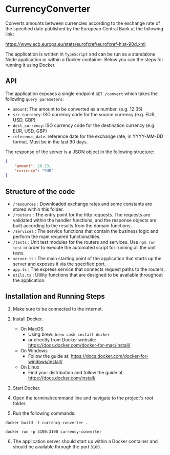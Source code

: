 # CurrencyConverter

Converts amounts between currencies according to the exchange rate of the specified date published by the European Central Bank at the following link:

<https://www.ecb.europa.eu/stats/eurofxref/eurofxref-hist-90d.xml>

The application is written in `TypeScript` and can be run as a standalone Node application or within a Docker container.
Below you can the steps for running it using Docker.

## API

The application exposes a single endpoint `GET /convert` which takes the following `query parameters`:

* `amount`: The amount to be converted as a number. (e.g. 12.35)
* `src_currency`: ISO currency code for the source currency (e.g. EUR, USD, GBP)
* `dest_currency`: ISO currency code for the destination currency (e.g. EUR, USD, GBP)
* `reference_date`: reference date for the exchange rate, in YYYY-MM-DD format. Must be in the last 90 days.

The response of the server is a JSON object in the following structure:

```json
{
    "amount": 20.23,
    "currency": "EUR"
}
```

## Structure of the code

* `/resources` : Downloaded exchange rates and some constants are stored within this folder.
* `/routers` : The entry point for the http requests. The requests are validated within the handler functions, and the response objects are built according to the results from the domain functions.
* `/services` : The service functions that contain the business logic and perform the main required functionalities.
* `/tests` : Unit test modules for the routers and services. Use `npm run test` in order to execute the automated script for running all the unit tests.
* `server.ts` : The main starting point of the application that starts up the server and exposes it via the specified port.
* `app.ts` : The express service that connects request paths to the routers.
* `utils.ts` : Utility functions that are designed to be available throughout the application.

## Installation and Running Steps

1. Make sure to be connected to the internet.
2. Install Docker.
    * On MacOS
        * Using brew:
            `brew cask install docker`
        * or directly from Docker website:
            <https://docs.docker.com/docker-for-mac/install/>
    * On Windows
        * Follow the guide at:
            <https://docs.docker.com/docker-for-windows/install/>
    * On Linux
        * Find your distribution and follow the guide at:
            <https://docs.docker.com/install/>

3. Start Docker.
4. Open the terminal/command line and navigate to the project's root folder.
5. Run the following commands:

`docker build -t currency-converter .`

`docker run -p 3100:3100 currency-converter`

6. The application server should start up within a Docker container and should be available through the port `3100`.
